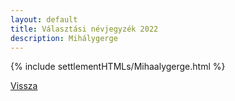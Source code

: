```yaml
---
layout: default
title: Választási névjegyzék 2022
description: Mihálygerge
---
```


{% include settlementHTMLs/Mihaalygerge.html %}

[Vissza](../)